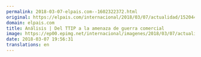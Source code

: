 ```yaml
---
permalink: 2018-03-07-elpais.com--1602322372.html
original: https://elpais.com/internacional/2018/03/07/actualidad/1520447014_802001.html#?ref=rss&format=simple&link=link
domain: elpais.com
title: Análisis | Del TTIP a la amenaza de guerra comercial
image: https://ep00.epimg.net/internacional/imagenes/2018/03/07/actualidad/1520447014_802001_1520450857_rrss_normal.jpg
date: 2018-03-07 19:56:31
translations: en
---
```


